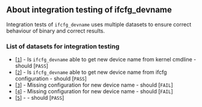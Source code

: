 ## About integration testing of ifcfg_devname

Integration tests of ``ifcfg_devname`` uses multiple datasets to ensure correct behaviour of binary and correct results.


### List of datasets for integration testing

* [[``1``](./1/)] - Is ``ifcfg_devname`` able to get new device name from kernel cmdline - should [``PASS``]
* [[``2``](./2/)] - Is ``ifcfg_devname`` able to get new device name from ifcfg configuration - should [``PASS``]
* [[``3``](./3/)] - Missing configuration for new device name - should [``FAIL``]
* [[``4``](./4/)] - Missing configuration for new device name - should [``FAIL``]
* [[``5``](./5/)] -  - should [``PASS``]